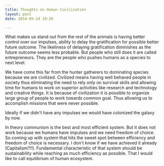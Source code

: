 ```yaml
---
title: Thoughts on Human Civilization
layout: post
date: 2014-05-24 19:26

---
```


What makes us stand out from the rest of the animals is having better control over our impulses, ability to delay the gratification for possible better future outcome. The likeliness of delaying gratification diminishes as the future outcome seems less probable. But people who still does it are called entrepreneurs. They are the people who pushes humans as a species to next level. 

We have come this far from the hunter gatherers to dominating species because we are civilized. Civilized means having well behaved people in society thus eliminating the need to rely only on survival skills and allowing time for humans to work on superior activities like research and technology and creative things. It is because of civilization it is possible to organize large group of people to work towards common goal. Thus allowing us to accomplish missions that were never possible. 

Ideally if we didn't have any impulses we would have colonized the galaxy by now. 

In theory communism is the best and most efficient system. But it does not work because we humans have impulses and we need freedom of choice. So coming up with system that hits the sweet spot between efficiency and freedom of choice is necessary. I don't know if we have achieved it already (Capitalism?!!). Fundamental characteristic of that system should be sustainability while reaching as much efficiency as possible. That I would like to call equilibrium of human ecosystem.
